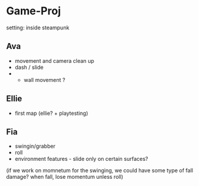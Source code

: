 # Game-Proj

setting: inside steampunk

## Ava
- movement and camera clean up
- dash / slide
- - wall movement ?

## Ellie
- first map (ellie? + playtesting)

## Fia
- swingin/grabber
- roll
- environment features - slide only on certain surfaces?

 (if we work on momnetum for the swinging, we could have some type of fall damage? when fall, lose momentum unless roll)
